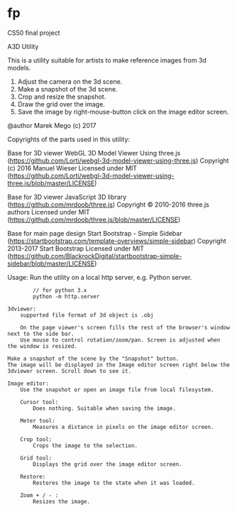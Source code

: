 # fp
CS50 final project

A3D Utility
 
This is a utility suitable for artists to make reference images from 3d models.
1. Adjust the camera on the 3d scene.
2. Make a snapshot of the 3d scene.
3. Crop and resize the snapshot.
4. Draw the grid over the image.
5. Save the image by right-mouse-button click on the image editor screen.
 
@author Marek Mego
(c) 2017

Copyrights of the parts used in this utility:

Base for 3D viewer
WebGL 3D Model Viewer Using three.js (https://github.com/Lorti/webgl-3d-model-viewer-using-three.js)
Copyright (c) 2016 Manuel Wieser
Licensed under MIT (https://github.com/Lorti/webgl-3d-model-viewer-using-three.js/blob/master/LICENSE) 

Base for 3D viewer
JavaScript 3D library (https://github.com/mrdoob/three.js)
Copyright © 2010-2016 three.js authors
Licensed under MIT (https://github.com/mrdoob/three.js/blob/master/LICENSE)


Base for main page design
Start Bootstrap - Simple Sidebar (https://startbootstrap.com/template-overviews/simple-sidebar)
Copyright 2013-2017 Start Bootstrap
Licensed under MIT (https://github.com/BlackrockDigital/startbootstrap-simple-sidebar/blob/master/LICENSE)
 
 

Usage:
Run the utility on a local	http server, e.g. Python server. 

			// for python 3.x
 			python -m http.server

 	3dviewer:
 		supported file format of 3d object is .obj
		
		On the page viewer's screen fills the rest of the browser's window next to the side bar.
		Use mouse to control rotation/zoom/pan. Screen is adjusted when the window is resized.
		
	Make a snapshot of the scene by the "Snapshot" button.
	The image will be displayed in the Image editor screen right below the 3dviewer screen. Scroll down to see it.

	Image editor:
		Use the snapshot or open an image file from local filesystem.
		
		Cursor tool:
			Does nothing. Suitable when saving the image.

		Meter tool:
			Measures a distance in pixels on the image editor screen.

		Crop tool:
			Crops the image to the selection.

		Grid tool:
			Displays the grid over the image editor screen.

		Restore:
			Restores the image to the state when it was loaded.

		Zoom + / - :
			Resizes the image.
